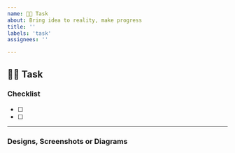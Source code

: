 ```yaml
---
name: 🧑‍🔬 Task
about: Bring idea to reality, make progress
title: ''
labels: 'task'
assignees: ''

---
```


## 🧑‍🔬 Task




### Checklist

- [ ]
- [ ]

---

### Designs, Screenshots or Diagrams